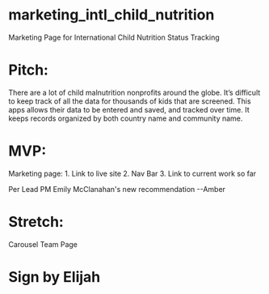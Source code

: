 # marketing_intl_child_nutrition
Marketing Page for International Child Nutrition Status Tracking

# Pitch: 
There are a lot of child malnutrition nonprofits around the globe. It’s difficult to keep track of all the data for thousands of kids that are screened. This apps allows their data to be entered and saved, and tracked over time. It keeps records organized by both country name and community name.  

# MVP: 
Marketing page:
    1.  Link to live site
    2.  Nav Bar
    3.  Link to current work so far


Per Lead PM Emily McClanahan's new recommendation --Amber

# Stretch: 
Carousel
Team Page

# Sign by Elijah